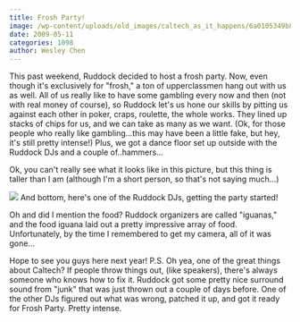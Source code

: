 ```yaml
---
title: Frosh Party!
image: /wp-content/uploads/old_images/caltech_as_it_happens/6a0105349b8251970b01156f85f6bb970c.jpg
date: 2009-05-11
categories: 1098
author: Wesley Chen
---
```


This past weekend, Ruddock decided to host a frosh party. Now, even though it's exclusively for "frosh," a ton of upperclassmen hang out with us as well. All of us really like to have some gambling every now and then (not with real money of course), so Ruddock let's us hone our skills by pitting us against each other in poker, craps, roulette, the whole works. They lined up stacks of chips for us, and we can take as many as we want. 
(Ok, for those people who really like gambling...this may have been a little fake, but hey, it's still pretty intense!)
Plus, we got a dance floor set up outside with the Ruddock DJs and a couple of..hammers...

Ok, you can't really see what it looks like in this picture, but this thing is taller than I am (although I'm a short person, so that's not saying much...)

![](/old_images/caltech_as_it_happens/6a0105349b8251970b0115707bb799970b.jpg)
And bottom, here's one of the Ruddock DJs, getting the party started!

Oh and did I mention the food? Ruddock organizers are called "iguanas," and the food iguana laid out a pretty impressive array of food. Unfortunately, by the time I remembered to get my camera, all of it was gone...

Hope to see you guys here next year!
P.S. Oh yea, one of the great things about Caltech? If people throw things out, (like speakers), there's always someone who knows how to fix it. Ruddock got some pretty nice surround sound from "junk" that was just thrown out a couple of days before. One of the other DJs figured out what was wrong, patched it up, and got it ready for Frosh Party. Pretty intense.

